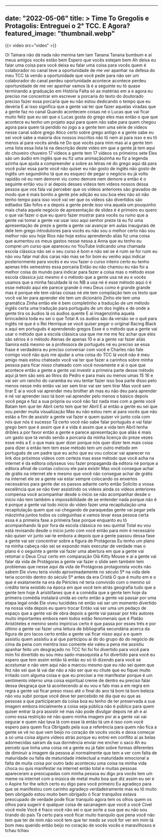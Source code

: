 
---
date: "2022-05-06"
title: > 
    Time To Gregolis e Protagolis: Entreguei o 2° TCC. E Agora?
featured_image: "thumbnail.webp"
---

{{< video src="video" >}}


Oi Tainara não dá nada não menina tam
tam Tanana
Tanana
bumbum
e aí meus amigos vocês estão bem Espero
que vocês estejam bem Ah deixa eu falar
uma coisa para você deixa eu falar uma
coisa para vocês quem é
colaborador no canal
teve a oportunidade de me ver apanhar na
defesa do meu TCC tá vendo a
oportunidade que você pede para não ser
um colaborador do canal perdeu
oportunidade acontece
acontece perdeu oportunidade de me ver
apanhar vamos lá é a seguinte
eu tô quase terminando a
graduação em História
Falta só as matérias em a e
agora eu preciso
me concentrar em escrever a porcaria do
texto do
doutorado preciso fazer essa porcaria
que eu não estou dedicando o tempo que
eu deveria E aí isso significa que a
gente vai ter que fazer aquelas viradas
que a gente faz no canal Quando
acontecem coisas né o Lucas que vai
ficar muito feliz que eu sei que o Lucas
gosta do grego eles mas então o que que
acontece eu tenho um projeto aqui para
quem não sabe para quem chegou agora
para quem tá perdido no jogo a a gente
tem uma série de vídeos nesse canal
sobre grego Atico certo sobre grego
antigo e a gente sabe eu sei você sabe a
maioria dos nossos inscritos não tô nem
aí para isso e eu tô menos aí para vocês
ainda né Do que
vocês para mim mas aí a gente tem uma
lista essa lista tá na descrição deste
vídeo em que a gente já tem aqui do
chuveiro chuveiro 17 vídeos a gente tem
17 vídeos os primeiros sete Eles são um
áudio em inglês que eu fiz uma
animaçãozinha eu fiz a legenda azinha
que ajuda a compreender a sobre as
letras né do grego aqui dá para você
pular essa parte você não quiser eu não
gosto de inglês não gosto de inglês um
segundinho tá que eu esqueci de pegar o
negócio eu já volto rapidão né
eu nem demorei viu como demore nem
demore a então é o seguinte então vou ir
aí depois desses vídeos tem vídeos
nossos dessa pessoa que vos fala vai
perceber que os vídeos anteriores são
gravados de modo que é mais bonito a
gente põe adição eu sou boa eles não só
não tenho tempo para isso você vai ver
que os vídeos são divertidos são
editados São fofos e a depois a gente
perde isso vira aquela um pouquinho mais
chata aquele negócio de apresentação de
slides é é primeiro eu quero o que vai
fazer o que eu quero fazer
mostrar para vocês ou rumo que a gente
vai tomar a gente vai usar isso aqui
senhor preze tá eu fiz uma apresentação
de preze a gente a gente vai avançar em
aulas inaugurais de dele tem grego
introdutores para vocês eu não sou o
melhor certo não sou melhor não sou hoje
Rios não hoje estou aprendendo aliás fiz
uma coisa que aumentou os meus gastos
nesse nessa a Anna que eu tenho eu
comprei um curso que apareceu no YouTube
indicando uma chamada escola clássica
não sei o seu curso é bom e não sei se é
ruim se for ruim eu não vou falar mal
dos caras não mas se for bom eu venho
aqui indicar posteriormente para vocês e
eu vou fazer o curso inteiro certo eu
tenho apenas três semestres essa
porcaria Então eu não chamou eu não foi
a melhor coisa do mundo para indicar
para fazer a coisa mas o método esse
escola clássica juiz mesmo é o método
que a gente usa né eu e vocês usamos que
a minha faculdade lá no NB a usa né é
esse método aqui ó é esse método aqui
ele parece grande ó meu Deus como é
grande grande mas é porque ele tem
várias coisas né ele tem compilação tem
os texto que você vai ler para aprender
ele tem um dicionário Zinho ele tem uma
gramática Zinha então ele é bem
completinho a tradução de um método
inglês certa uma tradução para português
de um dos inglês e de onde a gente tira
os áudios lá os áudios quente E aí
imagenzinha aquela brincadeira toda eu
sei o que Total A os áudios são da
versão se o quê para inglês né que é o
Rei Henrique se você quiser pegar o
original Racing Black e aqui em
português é aprendendo gregos Esse é o
método que a gente vai usar o método que
a escola clássica usa que me me me fez
achar que eles são sérios é o método
Atenas de apenas 10 e aí a gente vai
fazer aliás Samira está mesmo se a
professora de português né eu preciso se
essa frase é verdadeira eu preciso
conversar com você e Charles não fale
comigo você não quis me ajudar a uma
coisa do TCC lá você não é meu amigo
mais estou chateado você vai ter que
fazer a carinhos sobre minha pessoa para
ficar nisso chateado com você novamente
e aí o que que acontece então a gente a
gente vai investir a primeira parte
desse método aqui já tem são seis ao
litros do Pedro e para mais ou menos
umas 15 16 e vai ser um rancho do
caramba eu vou tentar fazer isso boa
parte disso pelo menos nesse mês então
vai ser sem tirar vai ser sem tirar Mas
você sem tirar E aí a você vai aprender
meu brother ah mas eu não deu para
aprender é né vai aprender isso tá bom
vai aprender pelo menos o básico depois
você pega e faz a sua própria ou você
não faz nada mas com a gente você Batam
tem que ter Abril certo tem que ter
Abril E aí então a gente eu sei que vou
perder muita visualização Mas eu não
estou nem aí para vocês que não estão a
fim de assistir a gente vai fazer e quem
quiser vir junto cola com nós que nós é
sucesso Tá certo você não sabe falar
português e vai falar grego bem que é
assim que é a vida é assim que a vida
tem Abril tenha
dribles a por favor então a gente e
parece apresentação que aliás é mais um
gasto que tá vendo sendo a porcaria da
minha licença do preze vezes esse mês a
E o que mais quer dizer porque nós quer
dizer tem mais coisa para dizer a então
tem tem esse método tem um outro método
em português de um padre que eu acho que
eu vou colocar vai aparecer no link dos
próximos vídeos com certeza mas esse
método que você acha na internet é da
editora odysseus vou fazer propaganda da
editora né porque a editora afinal de
contas colocou ele para existir Mas você
consegue achar de grátis na internet ele
e mesmo que você não consegue achar de
grátis na internet ele se a gente vai
estar sempre colocando os enxertos
necessários para gente dar os passos
adiante certo então
Solicito a vossa excelência que se não
tiver assistindo os vídeos ainda os
vídeos anteriores
compensa você acompanhar desde o início
se não acompanhar desde o início não tem
também a impossibilidade de se entender
nada porque não é é porque a gente vai
todo início do vídeo fazer uma
recapitulação uma recapitulação quem que
vai chegando de paraquedas gente vai
pegar pela mãozinha juntos todos os
coleguinhas e vamos levar essa pessoa
certa essa é a primeira fase a primeira
fase porque enquanto eu tô acompanhando
lá por fora da escola clássica no seu
quintal Total eu vou está revisando
desde o início junto com você então para
mim é necessário não quiser vir junto
vai-te embora a depois que a gente
passou dessa fase a gente vai ser
concentrar sobre a figura de Protágoras
Eu tenho um plano na minha cabeça não
sei se expondo mais executar de verdade
mas o plano é o seguinte a gente vai
fazer uma abertura em que a gente vai
retomar o Deus Cruz certo em comparação
Olá Kitty Mouse e aí a gente vai falar
da vida de Protágoras a gente vai fazer
o slide sem também tem problemas que
nesse aqui da vida de Protágoras
protagonista vocês não sabem Ele viveu
teria vivido aproximadamente no século
5º na vida dele teria ocorrido dentro do
século 5º antes da era Cristã O que é
muito em e o que é exatamente na era de
Péricles né teria convivido com o menino
só crédito teria existido na época em
que você tem atrás geografia tudo que a
gente tem hoje A
aristófanes que é a comédia que a gente
tem hoje da primeira comédia instalará
unida ao certo então a gente vai passar
por uma etapa legal onde Ele viveu
tucídides né então vai ser um momento
divertido na nossa vida depois eu quero
trocar Então vai ser uma um pedaço de
espaço que a gente vai de obra depois a
gente vai passar por três autores muito
importantes embora nem todos estão
fenomenais que é Platão Aristóteles e
menino sexto impiricus certo é que passa
por esses três e por último a gente vai
fazer uma leitura de bibliografia
secundária
acerca da figura de pro tacos certo
então a gente vai ficar nisso aqui a e
quem assistiu quem assistiu a aí que
participou aí do do grupo do do negócio
de cima da pena com mentira Isso comente
ele valeu a pena me assistiu apanhar
feito um desgraçado no TCC foi foi foi
divertido para você para mim foi
divertido eu sou meu sado-masoquista a
foi divertido para você eu espero que
tem assim então tá então eu só tô
dizendo para você se acostumar e não vem
aqui não a marcou mesmo que eu não sei
quem que fez não sei que lá vai dar não
a não ser que eu chute que eu fiquei
muito irritado com alguma coisa e que eu
precisei a me manifestar porque é um
sentimento interno uma coisa espiritual
creme de dentro eu preciso falar dessa
desgraça que tá acontecendo aí eu vou e
falo mas a
em regra em regra a gente vai ficar
preso nisso até o final do ano tá bom tá
bom beleza não vou subir porque você
deve ter percebido né dia que eu que as
pessoas a que participaram da coisa boa
eu tenho de ter preservada a sua imagem
embora inicialmente a coisa seja pública
não é público para quem quiser entrar lá
pra assistir né mas não pode divulgar
depois né ah e aí como essa restrição né
não quero minha imagem por aí a gente
vai vai segurar e quem não tava lá com
esse lá então tá um é isso com você
espero para quem fica Obrigado pela sua
a
referência para quem não fica a gente se
vê no que vem beijo no coração de vocês
vocês e deixa começar a só uma coisa
alguns vídeos atrás porque eu entrei em
conflito aí as belas adormecidas saíram
da sua dormência enviar me encher o saco
Ah eu percebi que tinha uma coisa né a
gente eu já falei sobre formas
diferentes de diminuir a imagem da
pessoa aí normalmente que tem a ver com
falta de maturidade ou falta de
maturidade intelectual a maturidade
emocional a falta de muita coisa por
outro lado aconteceu uma coisa na minha
vida choca ou quis manifestar na
internet então total e muitas pessoas
apareceram a preocupadas com minha
pessoa eu digo pra vocês tem um meme na
internet com a música de metal muito boa
que diz assim eu sei e o Aspire for the
witch certo eu digo para você primeiro
Eu agradeço para que se manifestou com
carinho agradeço verdadeiramente mas eu
tô muito bem obrigado estou muito bem
obrigado ó ficar tranquilos estava
preocupado de verdade pode ficar
tranquilo agora tem os olhos quem os
olhos para sugerir é qualquer coisa de
sacanagem que você a você Cível você
mole Você é fraco você não sei o que
sorte a sua que eu não sou tirando do
país Tá certo para você ficar muito
tranquilo que pena você não tem que ter
de mim não você tem que ter medo se você
for ver em mim tá bom meu querido então
beijo no coração de vocês vocês e
maravilhosos e tchau tchau